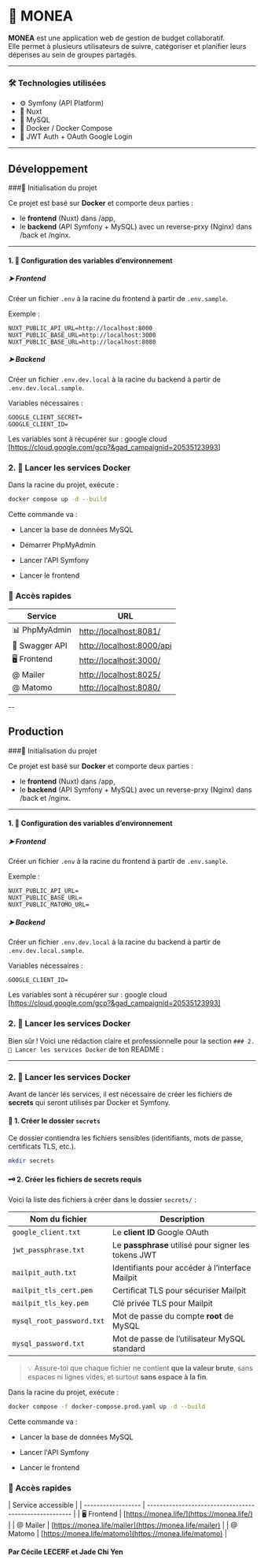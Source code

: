 # 💸 MONEA

**MONEA** est une application web de gestion de budget collaboratif.  
Elle permet à plusieurs utilisateurs de suivre, catégoriser et planifier leurs dépenses au sein de groupes partagés.

---

### 🛠️ Technologies utilisées

- ⚙️ Symfony (API Platform)
- 🎨 Nuxt
- 🐬 MySQL
- 🐳 Docker / Docker Compose
- 🔐 JWT Auth + OAuth Google Login

---

## Développement

###🚀 Initialisation du projet

Ce projet est basé sur **Docker** et comporte deux parties :

- le **frontend** (Nuxt) dans /app,
- le **backend** (API Symfony + MySQL) avec un reverse-prxy (Nginx) dans /back et /nginx.

---

#### 1. 🔧 Configuration des variables d’environnement

##### ➤ Frontend

Créer un fichier `.env` à la racine du frontend à partir de `.env.sample`.

Exemple :

```env
NUXT_PUBLIC_API_URL=http://localhost:8000
NUXT_PUBLIC_BASE_URL=http://localhost:3000
NUXT_PUBLIC_BASE_URL=http://localhost:8080
```

##### ➤ Backend

Créer un fichier `.env.dev.local` à la racine du backend à partir de `.env.dev.local.sample`.

Variables nécessaires :

```env
GOOGLE_CLIENT_SECRET=
GOOGLE_CLIENT_ID=
```

Les variables sont à récupérer sur : google cloud [https://cloud.google.com/gcp?&gad_campaignid=20535123993]

### 2. 🐳 Lancer les services Docker

Dans la racine du projet, exécute :

```bash
docker compose up -d --build
```

Cette commande va :

- Lancer la base de données MySQL

- Démarrer PhpMyAdmin

- Lancer l'API Symfony

- Lancer le frontend

### 🔗 Accès rapides

| Service        | URL                                                    |
| -------------- | ------------------------------------------------------ |
| 📊 PhpMyAdmin  | [http://localhost:8081/](http://localhost:8081/)       |
| 🧪 Swagger API | [http://localhost:8000/api](http://localhost:8000/api) |
| 🖥️ Frontend    | [http://localhost:3000/](http://localhost:3000/)       |
| @ Mailer       | [http://localhost:8025/](http://localhost:8025/)       |
| @ Matomo       | [http://localhost:8080/](http://localhost:8080/)       |

--

## Production

###🚀 Initialisation du projet

Ce projet est basé sur **Docker** et comporte deux parties :

- le **frontend** (Nuxt) dans /app,
- le **backend** (API Symfony + MySQL) avec un reverse-prxy (Nginx) dans /back et /nginx.

---

#### 1. 🔧 Configuration des variables d’environnement

##### ➤ Frontend

Créer un fichier `.env` à la racine du frontend à partir de `.env.sample`.

Exemple :

```env
NUXT_PUBLIC_API_URL=
NUXT_PUBLIC_BASE_URL=
NUXT_PUBLIC_MATOMO_URL=
```

##### ➤ Backend

Créer un fichier `.env.dev.local` à la racine du backend à partir de `.env.dev.local.sample`.

Variables nécessaires :

```env
GOOGLE_CLIENT_ID=
```

Les variables sont à récupérer sur : google cloud [https://cloud.google.com/gcp?&gad_campaignid=20535123993]

### 2. 🐳 Lancer les services Docker

Bien sûr ! Voici une rédaction claire et professionnelle pour la section `### 2. 🐳 Lancer les services Docker` de ton README :

---

### 2. 🐳 Lancer les services Docker

Avant de lancer les services, il est nécessaire de créer les fichiers de **secrets** qui seront utilisés par Docker et Symfony.

#### 📁 1. Créer le dossier `secrets`

Ce dossier contiendra les fichiers sensibles (identifiants, mots de passe, certificats TLS, etc.).

```bash
mkdir secrets
```

#### 🗝️ 2. Créer les fichiers de secrets requis

Voici la liste des fichiers à créer dans le dossier `secrets/` :

| Nom du fichier            | Description                                          |
| ------------------------- | ---------------------------------------------------- |
| `google_client.txt`       | Le **client ID** Google OAuth                        |
| `jwt_passphrase.txt`      | Le **passphrase** utilisé pour signer les tokens JWT |
| `mailpit_auth.txt`        | Identifiants pour accéder à l’interface Mailpit      |
| `mailpit_tls_cert.pem`    | Certificat TLS pour sécuriser Mailpit                |
| `mailpit_tls_key.pem`     | Clé privée TLS pour Mailpit                          |
| `mysql_root_password.txt` | Mot de passe du compte **root** de MySQL             |
| `mysql_password.txt`      | Mot de passe de l’utilisateur MySQL standard         |

> 💡 Assure-toi que chaque fichier ne contient **que la valeur brute**, sans espaces ni lignes vides, et surtout **sans espace à la fin**.

Dans la racine du projet, exécute :

```bash
docker compose -f docker-compose.prod.yaml up -d --build
```

Cette commande va :

- Lancer la base de données MySQL

- Lancer l'API Symfony

- Lancer le frontend

### 🔗 Accès rapides

| Service accessible |
| ------------------ | ------------------------------------------------------ |
| 🖥️ Frontend        | [https://monea.life/](https://monea.life/)             |
| @ Mailer           | [https://monea.life/mailer](https://monea.life/mailer) |
| @ Matomo           | [https://monea.life/matomo](https://monea.life/matomo) |

#### Par Cécile LECERF et Jade Chi Yen

